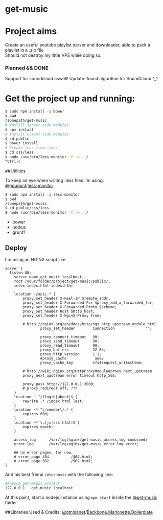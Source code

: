 get-music
===================

# Project aims
Create an useful youtube playlist parser and downloader, able to pack a playlist in a .zip file  
Should not destroy my little VPS while doing so.  

### Planned && **DONE**
Support for soundcloud aswell!
Update: found algorithm for SoundCloud ^_^

# Get the project up and running:

```bash
$ sudo npm install -g bower
$ pwd
/somepath/get-music
# Install server-side modules
$ npm install
# Install client-side modules
$ cd public
$ bower install
# Create .css from .less
$ cd css/less
$ node /usr/bin/less-monitor -f -o ../
^Ctrl-c
```


##Utilities

To keep an eye when writing .less files i'm using:  
[@gdupont](https://github.com/gdupont)/[less-monitor](https://github.com/gdupont/less-monitor)
```bash
$ sudo npm install -g less-monitor
$ pwd
/somepath/get-music
$ cd public/css/less
$ node /usr/bin/less-monitor -f -o ../
```

- bower
- nodejs
- grunt?


Deploy
------
I'm using an NGINX script like:
```nginx
server {
  listen 80;
	server_name get-music.localhost;
	root /your/folder/project/get-music/public/;
	index index.html index.htm;

	location ~/api/.* {
		proxy_set_header X-Real-IP $remote_addr;
		proxy_set_header X-Forwarded-For $proxy_add_x_forwarded_for;
		proxy_set_header X-Forwarded-Proto $scheme;
		proxy_set_header Host $http_host;
		proxy_set_header X-NginX-Proxy true;

		# http://nginx.org/en/docs/http/ngx_http_upstream_module.html
                proxy_set_header        Connection              "";

                proxy_connect_timeout   90;
                proxy_send_timeout      90;
                proxy_read_timeout      90;
                proxy_buffers           32 8k;
                proxy_http_version      1.1;
                #proxy_cache             one;
                proxy_cache_key         sfs$request_uri$scheme;

		# http://wiki.nginx.org/HttpProxyModule#proxy_next_upstream
		proxy_next_upstream error timeout http_502;

		proxy_pass http://127.0.0.1:3000;
		# proxy_redirect off; ???
	}
	location ~ ^/(login|about)$ {
		rewrite .* /index.html last;
	}
	location ~* ^\/vendor\/.* {
		expires 60d;
	}
	location ~* \.(js|css|html)$ {
		expires epoch;
	}
	
	access_log      /var/log/nginx/get-music_access.log combined;
	error_log       /var/log/nginx/get-music_error.log error;

	## no error pages, for now.
	# error_page 404          /404.html;
	# error_page 502          /502.html;
}
```
And his best friend ```/etc/hosts``` with the following line:
```bash
#Awesum get-magic project
127.0.0.1	get-music.localhost
```
At this point, start a nodejs instance using ```npm start``` inside the [@get-music][this] folder

##Libraries Used & Credits:
[@ptnplanet](https://github.com/ptnplanet)/[Backbone.Marionette.Boilerplate](https://github.com/ptnplanet/Backbone.Marionette.Boilerplate)

[this]: https://github.com/mrgamer/get-music
